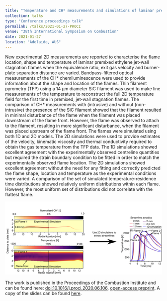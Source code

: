 ```yaml
---
title: "Temperature and CH* measurements and simulations of laminar premixed ethylene jet-wall stagnation flames"
collection: talks
type: "Conference proceedings talk"
permalink: /talks/2021-01-27-PROCI
venue: "38th International Symposium on Combustion"
date: 2021-01-27
location: "Adelaide, AUS"
---
```


New experimental 2D measurements are reported to characterise the flame location, shape and temperature of laminar premixed ethylene jet-wall stagnation flames when the equivalence ratio, exit gas velocity and burner-plate separation distance are varied. Bandpass-filtered optical measurements of the CH* chemiluminescence were used to provide information about the shape and location of the flames. Thin filament pyrometry (TFP) using a 14 μm diameter SiC filament was used to make line measurements of the temperature to reconstruct the full 2D temperature field for the first time in premixed, jet-wall stagnation flames. The comparison of CH* measurements with (intrusive) and without (non-intrusive) the presence of the SiC filament showed that the filament resulted in minimal disturbance of the flame when the filament was placed downstream of the flame front. However, the flame was observed to attach to the filament, resulting in more significant disturbance, when the filament was placed upstream of the flame front. The flames were simulated using both 1D and 2D models. The 2D simulations were used to provide estimates of the velocity, kinematic viscosity and thermal conductivity required to obtain the gas temperature from the TFP data. The 1D simulations showed excellent agreement with the experimentally observed centreline quantities but required the strain boundary condition to be fitted in order to match the experimentally observed flame location. The 2D simulations showed excellent agreement without the need for any fitting and correctly predicted the flame shape, location and temperature as the experimental conditions were varied. A comparison of the set of simulated temperature-residence time distributions showed relatively uniform distributions within each flame. However, the most uniform set of distributions did not correlate with the flattest flame. 

![Graphical Abstract](../images/2021-01-27-PROCI.png)

The work is published in the Proceedings of the Combustion Institute and can be found here: [doi:10.1016/j.proci.2020.06.106](https://doi.org/10.1016/j.proci.2020.06.106), [open-access preprint](https://como.ceb.cam.ac.uk/preprints/250/). A copy of the slides can be found [here](../files/2021-01-27-PROCI.pdf).